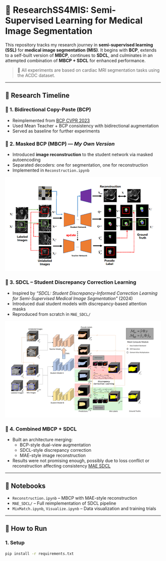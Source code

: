 # 🧪 ResearchSS4MIS: Semi-Supervised Learning for Medical Image Segmentation

This repository tracks my research journey in **semi-supervised learning (SSL)** for **medical image segmentation (MIS)**. It begins with **BCP**, extends to a self-built version of **MBCP**, continues to **SDCL**, and culminates in an attempted combination of **MBCP + SDCL** for enhanced performance.

> 🧾 All experiments are based on cardiac MRI segmentation tasks using the ACDC dataset.

---

## 🧠 Research Timeline

### 🔁 1. Bidirectional Copy-Paste (BCP)
- Reimplemented from [BCP CVPR 2023](https://github.com/DeepMed-Lab-ECNU/BCP)
- Used Mean Teacher + BCP consistency with bidirectional augmentation
- Served as baseline for further experiments

### 🔄 2. Masked BCP (MBCP) — *My Own Version*
- Introduced **image reconstruction** to the student network via masked autoencoding
- Separated decoders: one for segmentation, one for reconstruction
- Implemented in `Reconstruction.ipynb`

![MBCP Framework](MAE.png)

### 🧠 3. SDCL – Student Discrepancy Correction Learning
- Inspired by *“SDCL: Student Discrepancy-Informed Correction Learning for Semi-Supervised Medical Image Segmentation”* (2024)
- Introduced dual student models with discrepancy-based attention masks
- Reproduced from scratch in `MAE_SDCL/`

![SDCL Diagram](SDCL.png)

### 🧪 4. Combined MBCP + SDCL
- Built an architecture merging:
  - BCP-style dual-view augmentation
  - SDCL-style discrepancy correction
  - MAE-style image reconstruction
- Results were not promising enough, possibly due to loss conflict or reconstruction affecting consistency
[MAE SDCL](MAE_SDCL.jpg)
---

## 📂 Notebooks

- `Reconstruction.ipynb` – MBCP with MAE-style reconstruction
- `MAE_SDCL/` – Full reimplementation of SDCL pipeline
- `MixMatch.ipynb`, `Visualize.ipynb` – Data visualization and training trials

---

## 🚀 How to Run

### 1. Setup
```bash
pip install -r requirements.txt
